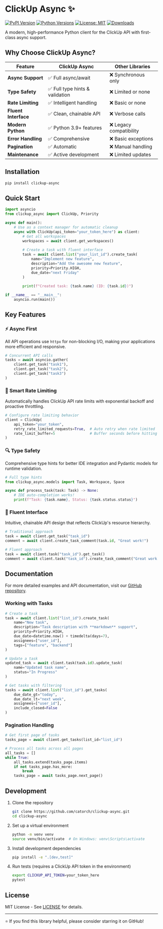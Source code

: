 # ClickUp Async ✨

[![PyPI Version](https://img.shields.io/pypi/v/clickup-async.svg)](https://pypi.org/project/clickup-async/)
[![Python Versions](https://img.shields.io/pypi/pyversions/clickup-async.svg)](https://pypi.org/project/clickup-async/)
[![License: MIT](https://img.shields.io/badge/License-MIT-blue.svg)](https://opensource.org/licenses/MIT)
[![Downloads](https://static.pepy.tech/badge/clickup-async/month)](https://pepy.tech/project/clickup-async)

A modern, high-performance Python client for the ClickUp API with first-class async support.

## Why Choose ClickUp Async?

| Feature | ClickUp Async | Other Libraries |
|---------|--------------|-----------------|
| **Async Support** | ✅ Full async/await | ❌ Synchronous only |
| **Type Safety** | ✅ Full type hints & validation | ❌ Limited or none |
| **Rate Limiting** | ✅ Intelligent handling | ❌ Basic or none |
| **Fluent Interface** | ✅ Clean, chainable API | ❌ Verbose calls |
| **Modern Python** | ✅ Python 3.9+ features | ❌ Legacy compatibility |
| **Error Handling** | ✅ Comprehensive | ❌ Basic exceptions |
| **Pagination** | ✅ Automatic | ❌ Manual handling |
| **Maintenance** | ✅ Active development | ❌ Limited updates |

## Installation

```bash
pip install clickup-async
```

## Quick Start

```python
import asyncio
from clickup_async import ClickUp, Priority

async def main():
    # Use as a context manager for automatic cleanup
    async with ClickUp(api_token="your_token_here") as client:
        # Get all workspaces
        workspaces = await client.get_workspaces()
        
        # Create a task with fluent interface
        task = await client.list("your_list_id").create_task(
            name="Implement new feature",
            description="Add the awesome new feature",
            priority=Priority.HIGH,
            due_date="next Friday"
        )
        
        print(f"Created task: {task.name} (ID: {task.id})")

if __name__ == "__main__":
    asyncio.run(main())
```

## Key Features

### ⚡ Async First

All API operations use `httpx` for non-blocking I/O, making your applications more efficient and responsive.

```python
# Concurrent API calls
tasks = await asyncio.gather(
    client.get_task("task1"),
    client.get_task("task2"),
    client.get_task("task3")
)
```

### 🔄 Smart Rate Limiting

Automatically handles ClickUp API rate limits with exponential backoff and proactive throttling.

```python
# Configure rate limiting behavior
client = ClickUp(
    api_token="your_token",
    retry_rate_limited_requests=True,  # Auto retry when rate limited
    rate_limit_buffer=5                # Buffer seconds before hitting limits
)
```

### 🔍 Type Safety

Comprehensive type hints for better IDE integration and Pydantic models for runtime validation.

```python
# Full type hints
from clickup_async.models import Task, Workspace, Space

async def process_task(task: Task) -> None:
    # IDE auto-completion works!
    print(f"Task: {task.name}, Status: {task.status.status}")
```

### 📝 Fluent Interface

Intuitive, chainable API design that reflects ClickUp's resource hierarchy.

```python
# Traditional approach
task = await client.get_task("task_id")
comment = await client.create_task_comment(task.id, "Great work!")

# Fluent approach
task = await client.task("task_id").get_task()
comment = await client.task("task_id").create_task_comment("Great work!")
```

## Documentation

For more detailed examples and API documentation, visit our [GitHub repository](https://github.com/catorch/clickup-async).

### Working with Tasks

```python
# Create a task
task = await client.list("list_id").create_task(
    name="New task",
    description="Task description with **markdown** support",
    priority=Priority.HIGH,
    due_date=datetime.now() + timedelta(days=7),
    assignees=["user_id"],
    tags=["feature", "backend"]
)

# Update a task
updated_task = await client.task(task.id).update_task(
    name="Updated task name",
    status="In Progress"
)

# Get tasks with filtering
tasks = await client.list("list_id").get_tasks(
    due_date_gt="today",
    due_date_lt="next week",
    assignees=["user_id"],
    include_closed=False
)
```

### Pagination Handling

```python
# Get first page of tasks
tasks_page = await client.get_tasks(list_id="list_id")

# Process all tasks across all pages
all_tasks = []
while True:
    all_tasks.extend(tasks_page.items)
    if not tasks_page.has_more:
        break
    tasks_page = await tasks_page.next_page()
```

## Development

1. Clone the repository
   ```bash
   git clone https://github.com/catorch/clickup-async.git
   cd clickup-async
   ```

2. Set up a virtual environment
   ```bash
   python -m venv venv
   source venv/bin/activate  # On Windows: venv\Scripts\activate
   ```

3. Install development dependencies
   ```bash
   pip install -e ".[dev,test]"
   ```

4. Run tests (requires a ClickUp API token in the environment)
   ```bash
   export CLICKUP_API_TOKEN=your_token_here
   pytest
   ```

## License

MIT License - See [LICENSE](LICENSE) for details.

---

⭐ If you find this library helpful, please consider starring it on GitHub!